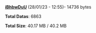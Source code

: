 [**iBhbwDuU**](/data/iBhbwDuU.txt) (28/01/23 - 12:55)- 14736 bytes

**Total Datas**: 6863

**Total Size**: 40.17 MB / 40.2 MB